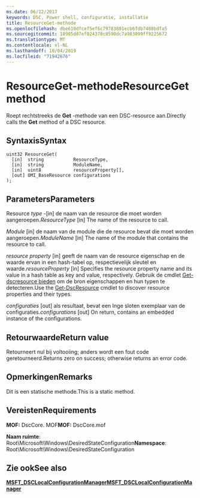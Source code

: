 ```yaml
---
ms.date: 06/12/2017
keywords: DSC, Power shell, configuratie, installatie
title: ResourceGet-methode
ms.openlocfilehash: dbe610dfcef5ef6c79783801ecb6fdb7408bdfa5
ms.sourcegitcommit: 18985d07ef024378c8590dc7a983099ff9225672
ms.translationtype: MT
ms.contentlocale: nl-NL
ms.lasthandoff: 10/04/2019
ms.locfileid: "71942676"
---
```

# <a name="resourceget-method"></a><span data-ttu-id="f2e8c-103">ResourceGet-methode</span><span class="sxs-lookup"><span data-stu-id="f2e8c-103">ResourceGet method</span></span>

<span data-ttu-id="f2e8c-104">Roept rechtstreeks de **Get** -methode van een DSC-resource aan.</span><span class="sxs-lookup"><span data-stu-id="f2e8c-104">Directly calls the **Get** method of a DSC resource.</span></span>

## <a name="syntax"></a><span data-ttu-id="f2e8c-105">Syntaxis</span><span class="sxs-lookup"><span data-stu-id="f2e8c-105">Syntax</span></span>

```mof
uint32 ResourceGet(
  [in]  string           ResourceType,
  [in]  string           ModuleName,
  [in]  uint8            resourceProperty[],
  [out] OMI_BaseResource configurations
);
```

## <a name="parameters"></a><span data-ttu-id="f2e8c-106">Parameters</span><span class="sxs-lookup"><span data-stu-id="f2e8c-106">Parameters</span></span>

<span data-ttu-id="f2e8c-107">Resource *type* -\[in\] de naam van de resource die moet worden aangeroepen.</span><span class="sxs-lookup"><span data-stu-id="f2e8c-107">*ResourceType* \[in\] The name of the resource to call.</span></span>

<span data-ttu-id="f2e8c-108">*Module* \[in\] de naam van de module die de resource bevat die moet worden aangeroepen.</span><span class="sxs-lookup"><span data-stu-id="f2e8c-108">*ModuleName* \[in\] The name of the module that contains the resource to call.</span></span>

<span data-ttu-id="f2e8c-109">*resource property* \[in\] geeft de naam van de resource eigenschap en de waarde ervan in een hash-tabel op, respectievelijk sleutel en waarde.</span><span class="sxs-lookup"><span data-stu-id="f2e8c-109">*resourceProperty* \[in\] Specifies the resource property name and its value in a hash table as key and value, respectively.</span></span> <span data-ttu-id="f2e8c-110">Gebruik de cmdlet [Get-dscresource bieden](/powershell/module/PSDesiredStateConfiguration/Get-DscResource) om de bron eigenschappen en hun typen te detecteren.</span><span class="sxs-lookup"><span data-stu-id="f2e8c-110">Use the [Get-DscResource](/powershell/module/PSDesiredStateConfiguration/Get-DscResource) cmdlet to discover resource properties and their types.</span></span>

<span data-ttu-id="f2e8c-111">*configuraties* \[out\] als resultaat, bevat een Inge sloten exemplaar van de configuraties.</span><span class="sxs-lookup"><span data-stu-id="f2e8c-111">*configurations* \[out\] On return, contains an embedded instance of the configurations.</span></span>

## <a name="return-value"></a><span data-ttu-id="f2e8c-112">Retourwaarde</span><span class="sxs-lookup"><span data-stu-id="f2e8c-112">Return value</span></span>

<span data-ttu-id="f2e8c-113">Retourneert nul bij voltooiing; anders wordt een fout code geretourneerd.</span><span class="sxs-lookup"><span data-stu-id="f2e8c-113">Returns zero on success; otherwise returns an error code.</span></span>

## <a name="remarks"></a><span data-ttu-id="f2e8c-114">Opmerkingen</span><span class="sxs-lookup"><span data-stu-id="f2e8c-114">Remarks</span></span>

<span data-ttu-id="f2e8c-115">Dit is een statische methode.</span><span class="sxs-lookup"><span data-stu-id="f2e8c-115">This is a static method.</span></span>

## <a name="requirements"></a><span data-ttu-id="f2e8c-116">Vereisten</span><span class="sxs-lookup"><span data-stu-id="f2e8c-116">Requirements</span></span>

<span data-ttu-id="f2e8c-117">**MOF:** DscCore. MOF</span><span class="sxs-lookup"><span data-stu-id="f2e8c-117">**MOF:** DscCore.mof</span></span>

<span data-ttu-id="f2e8c-118">**Naam ruimte**: Root\Microsoft\Windows\DesiredStateConfiguration</span><span class="sxs-lookup"><span data-stu-id="f2e8c-118">**Namespace**: Root\Microsoft\Windows\DesiredStateConfiguration</span></span>

## <a name="see-also"></a><span data-ttu-id="f2e8c-119">Zie ook</span><span class="sxs-lookup"><span data-stu-id="f2e8c-119">See also</span></span>

[<span data-ttu-id="f2e8c-120">**MSFT_DSCLocalConfigurationManager**</span><span class="sxs-lookup"><span data-stu-id="f2e8c-120">**MSFT_DSCLocalConfigurationManager**</span></span>](msft-dsclocalconfigurationmanager.md)
